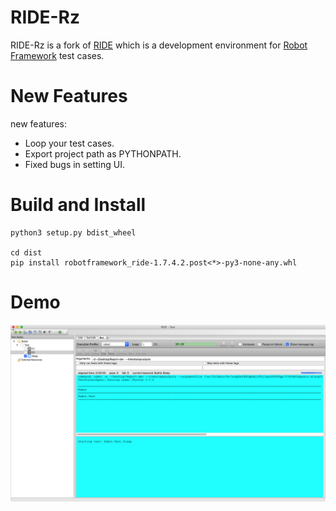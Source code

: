 # RIDE-Rz

RIDE-Rz is a fork of [RIDE](https://github.com/robotframework/RIDE) which is a development environment for [Robot Framework](https://github.com/robotframework/robotframework) test cases.

# New Features
new features:
  - Loop your test cases.
  - Export project path as PYTHONPATH.
  - Fixed bugs in setting UI.

# Build and Install

```
python3 setup.py bdist_wheel

cd dist
pip install robotframework_ride-1.7.4.2.post<*>-py3-none-any.whl
```

# Demo

![demo](./assets/ui-post14.png)

